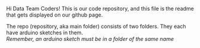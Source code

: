 Hi Data Team Coders! This is our code repository, and this file is the readme that gets displayed on our github page.

The repo (repository, aka main folder) consists of two folders. They each have arduino sketches in them. 
<br>*Remember, an arduino sketch must be in a folder of the same name*